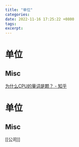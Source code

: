 ```yaml
---
title: "单位"
categories: 
date: 2022-11-16 17:25:22 +0800
tags: 
excerpt: 
---
```



# 单位



## Misc

[为什么CPU的量词是颗？ - 知乎](https://www.zhihu.com/question/565600027)


# 单位


## Misc

[[公司]]



